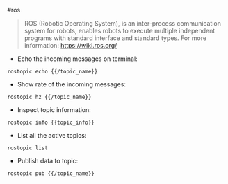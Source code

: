 #ros

> ROS (Robotic Operating System), is an inter-process communication system for robots, enables robots to execute multiple independent programs with standard interface and standard types.
> For more information: https://wiki.ros.org/


- Echo the incoming messages on terminal:

`rostopic echo {{/topic_name}}`

- Show rate of the incoming messages:

`rostopic hz {{/topic_name}}`

- Inspect topic information:

`rostopic info {{topic_info}}`

- List all the active topics:

`rostopic list`

- Publish data to topic:

`rostopic pub {{/topic_name}}`


